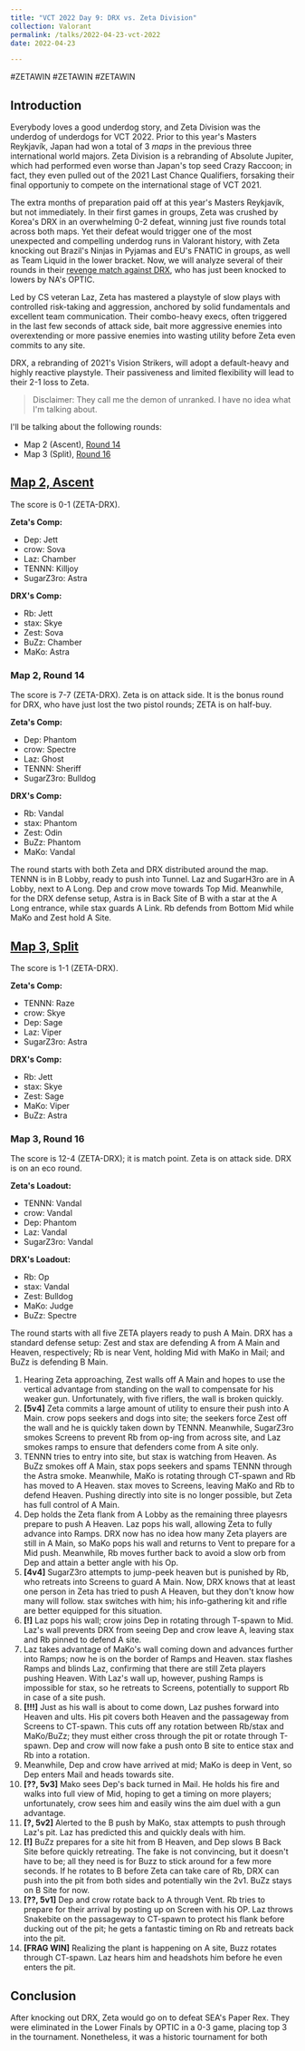 ```yaml
---
title: "VCT 2022 Day 9: DRX vs. Zeta Division"
collection: Valorant
permalink: /talks/2022-04-23-vct-2022
date: 2022-04-23

---
```


#ZETAWIN #ZETAWIN #ZETAWIN

## Introduction
Everybody loves a good underdog story, and Zeta Division was the underdog of underdogs for VCT 2022. Prior to this year's Masters Reykjavík, Japan had won a total of 3 _maps_ in the previous three international world majors. Zeta Division is a rebranding of Absolute Jupiter, which had performed even worse than Japan's top seed Crazy Raccoon; in fact, they even pulled out of the 2021 Last Chance Qualifiers, forsaking their final opportuniy to compete on the international stage of VCT 2021. 

The extra months of preparation paid off at this year's Masters Reykjavík, but not immediately. In their first games in groups, Zeta was crushed by Korea's DRX in an overwhelming 0-2 defeat, winning just five rounds total across both maps. Yet their defeat would trigger one of the most unexpected and compelling underdog runs in Valorant history, with Zeta knocking out Brazil's Ninjas in Pyjamas and EU's FNATIC in groups, as well as Team Liquid in the lower bracket. Now, we will analyze several of their rounds in their [revenge match against DRX](https://www.youtube.com/watch?v=UkwJHau5mRI&list=PLMJ9cfx_WDdw-DDa_fk8MBgGnHa_teSwg&index=47), who has just been knocked to lowers by NA's OPTIC.

Led by CS veteran Laz, Zeta has mastered a playstyle of slow plays with controlled risk-taking and aggression, anchored by solid fundamentals and excellent team communication. Their combo-heavy execs, often triggered in the last few seconds of attack side, bait more aggressive enemies into overextending or more passive enemies into wasting utility before Zeta even commits to any site. 

DRX, a rebranding of 2021's Vision Strikers, will adopt a default-heavy and highly reactive playstyle. Their passiveness and limited flexibility will lead to their 2-1 loss to Zeta.

 > Disclaimer: They call me the demon of unranked. I have no idea what I'm talking about.
 
I'll be talking about the following rounds:
* Map 2 (Ascent), [Round 14](https://youtu.be/pDHR57TpENk?t=2980)
* Map 3 (Split), [Round 16](https://youtu.be/UkwJHau5mRI?t=3008)

## [Map 2, Ascent](https://www.youtube.com/watch?v=pDHR57TpENk&list=PLMJ9cfx_WDdw-DDa_fk8MBgGnHa_teSwg&index=45)
The score is 0-1 (ZETA-DRX).

**Zeta's Comp:**
* Dep: Jett
* crow: Sova
* Laz: Chamber
* TENNN: Killjoy
* SugarZ3ro: Astra

**DRX's Comp:**
* Rb: Jett
* stax: Skye
* Zest: Sova
* BuZz: Chamber
* MaKo: Astra

### Map 2, Round 14
The score is 7-7 (ZETA-DRX). Zeta is on attack side. It is the bonus round for DRX, who have just lost the two pistol rounds; ZETA is on half-buy.

**Zeta's Comp:**
* Dep: Phantom
* crow: Spectre
* Laz: Ghost
* TENNN: Sheriff
* SugarZ3ro: Bulldog

**DRX's Comp:**
* Rb: Vandal
* stax: Phantom
* Zest: Odin
* BuZz: Phantom
* MaKo: Vandal

The round starts with both Zeta and DRX distributed around the map. TENNN is in B Lobby, ready to push into Tunnel. Laz and SugarH3ro are in A Lobby, next to A Long. Dep and crow move towards Top Mid. Meanwhile, for the DRX defense setup, Astra is in Back Site of B with a star at the A Long entrance, while stax guards A Link. Rb defends from Bottom Mid while MaKo and Zest hold A Site.


## [Map 3, Split](https://youtu.be/UkwJHau5mRI)
The score is 1-1 (ZETA-DRX).

**Zeta's Comp:**
* TENNN: Raze
* crow: Skye
* Dep: Sage
* Laz: Viper
* SugarZ3ro: Astra

**DRX's Comp:**
* Rb: Jett
* stax: Skye
* Zest: Sage
* MaKo: Viper
* BuZz: Astra

### Map 3, Round 16
The score is 12-4 (ZETA-DRX); it is match point. Zeta is on attack side. DRX is on an eco round. 

**Zeta's Loadout:**
* TENNN: Vandal
* crow: Vandal
* Dep: Phantom
* Laz: Vandal
* SugarZ3ro: Vandal

**DRX's Loadout:**
* Rb: Op
* stax: Vandal
* Zest: Bulldog
* MaKo: Judge
* BuZz: Spectre

The round starts with all five ZETA players ready to push A Main. DRX has a standard defense setup: Zest and stax are defending A from A Main and Heaven, respectively; Rb is near Vent, holding Mid with MaKo in Mail; and BuZz is defending B Main.

1. Hearing Zeta approaching, Zest walls off A Main and hopes to use the vertical advantage from standing on the wall to compensate for his weaker gun. Unfortunately, with five riflers, the wall is broken quickly.
2. **[5v4]** Zeta commits a large amount of utility to ensure their push into A Main. crow pops seekers and dogs into site; the seekers force Zest off the wall and he is quickly taken down by TENNN. Meanwhile, SugarZ3ro smokes Screens to prevent Rb from op-ing from across site, and Laz smokes ramps to ensure that defenders come from A site only.
3. TENNN tries to entry into site, but stax is watching from Heaven. As BuZz smokes off A Main, stax pops seekers and spams TENNN through the Astra smoke. Meanwhile, MaKo is rotating through CT-spawn and Rb has moved to A Heaven. stax moves to Screens, leaving MaKo and Rb to defend Heaven. Pushing directly into site is no longer possible, but Zeta has full control of A Main. 
4. Dep holds the Zeta flank from A Lobby as the remaining three playesrs prepare to push A Heaven. Laz pops his wall, allowing Zeta to fully advance into Ramps. DRX now has no idea how many Zeta players are still in A Main, so MaKo pops his wall and returns to Vent to prepare for a Mid push. Meanwhile, Rb moves further back to avoid a slow orb from Dep and attain a better angle with his Op.
5. **[4v4]** SugarZ3ro attempts to jump-peek heaven but is punished by Rb, who retreats into Screens to guard A Main. Now, DRX knows that at least one person in Zeta has tried to push A Heaven, but they don't know how many will follow. stax switches with him; his info-gathering kit and rifle are better equipped for this situation.
6. **[!]** Laz pops his wall; crow joins Dep in rotating through T-spawn to Mid. Laz's wall prevents DRX from seeing Dep and crow leave A, leaving stax and Rb pinned to defend A site. 
7. Laz takes advantage of MaKo's wall coming down and advances further into Ramps; now he is on the border of Ramps and Heaven. stax flashes Ramps and blinds Laz, confirming that there are still Zeta players pushing Heaven. With Laz's wall up, however, pushing Ramps is impossible for stax, so he retreats to Screens, potentially to support Rb in case of a site push. 
9. **[!!!]** Just as his wall is about to come down, Laz pushes forward into Heaven and ults. His pit covers both Heaven and the passageway from Screens to CT-spawn. This cuts off any rotation between Rb/stax and MaKo/BuZz; they must either cross through the pit or rotate through T-spawn. Dep and crow will now fake a push onto B site to entice stax and Rb into a rotation.
10. Meanwhile, Dep and crow have arrived at mid; MaKo is deep in Vent, so Dep enters Mail and heads towards site.
11. **[??, 5v3]** Mako sees Dep's back turned in Mail. He holds his fire and walks into full view of Mid, hoping to get a timing on more players; unfortunately, crow sees him and easily wins the aim duel with a gun advantage.
12. **[?, 5v2]** Alerted to the B push by MaKo, stax attempts to push through Laz's pit. Laz has predicted this and quickly deals with him.
13. **[!]** BuZz prepares for a site hit from B Heaven, and Dep slows B Back Site before quickly retreating. The fake is not convincing, but it doesn't have to be; all they need is for Buzz to stick around for a few more seconds. If he rotates to B before Zeta can take care of Rb, DRX can push into the pit from both sides and potentially win the 2v1. BuZz stays on B Site for now.
14. **[??, 5v1]** Dep and crow rotate back to A through Vent. Rb tries to prepare for their arrival by posting up on Screen with his OP. Laz throws Snakebite on the passageway to CT-spawn to protect his flank before ducking out of the pit; he gets a fantastic timing on Rb and retreats back into the pit.
15. **[FRAG WIN]** Realizing the plant is happening on A site, Buzz rotates through CT-spawn. Laz hears him and headshots him before he even enters the pit. 

## Conclusion
After knocking out DRX, Zeta would go on to defeat SEA's Paper Rex. They were eliminated in the Lower Finals by OPTIC in a 0-3 game, placing top 3 in the tournament. Nonetheless, it was a historic tournament for both 
